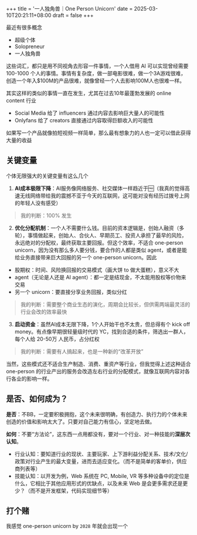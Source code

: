 +++
title = '一人独角兽｜One Person Unicorn'
date = 2025-03-10T20:21:11+08:00
draft = false
+++


最近有很多概念

- 超级个体
- Solopreneur
- 一人独角兽

这些词汇，都只是用不同视角去形容一件事情，一个人借用 AI 可以实现曾经需要 100-1000 个人的事情。事情有复杂度，做一部电影很难，做一个3A游戏很难，创造一个年入$100M的产品很难，就像曾经一个人去影响100M人也很难一样。

其实这样的类似的事情一直在发生，尤其在过去10年最蓬勃发展的 online content 行业

- Social Media 给了 influencers 通过内容去影响巨大量人的可能性
- Onlyfans 给了 creators 直接通过内容取得巨额收入的可能性

如果写一个产品就像拍短视频一样简单，那么最有想象力的人也一定可以借此获得大量的收益


## 关键变量

个体无限强大的关键变量有这么几个

1. **AI成本极限下降**：AI服务像网络服务、社交媒体一样趋近于🆓（我真的觉得高速无线网络带给我的震撼不亚于今天的互联网，这可能对没有经历过拨号上网的年轻人没有感受）

> 我的判断：100% 发生

2. **优化分配机制**：一个人不需要什么钱。目前的资本逻辑是，创始人融资（多轮），事情做起来，创始人、合伙人、早期员工、投资人承担了最早的风险，永远绝对的分配权，最终获取主要回报。但这个效率，不适合 one-person unicorn，因为没有那么多人要分钱，要合作的人都是类似 agent，或者是能给业务直接带来巨大回报的另一个 one-person unicorn。因此

  - 股期权：时间、风险换回报的交易模式（画大饼 to 做大蛋糕），意义不大
  - agent（无论是人还是 AI agent）：都一定是结现金，不太能用股权等价物来交易
  - 另一个 unicorn：要直接分享业务回报，类似分红

> 我的判断：需要整个商业生态的演化，周期会比较长，但供需两端最灵活的行业会改的效率最快

3. **启动资金**：虽然AI成本无限下降，1个人开始干也不太贵，但总得有个 kick off money。有点像早期很轻量级时代的 YC，找到合适的条件，筛选出一群人，每个人给 20-50万 人民币，占分红权

> 我的判断：需要有人搞起来，也是一种新的“改革开放”

当然，这些模式还不适合生产制造、消费、重资产等行业，但我觉得上述这种适合 one-person 的行业产出的服务会改造左右行业的分配模式，就像互联网内容对各行各业的影响一样。

## 是否、如何成为？

**是否**：不BB，一定要积极拥抱，这个未来很明确，有创造力、执行力的个体未来创造的价值和影响太大了。只要对自己能力有信心，坚定地去做。

**如何**：不要“方法论”，这东西一点用都没有，要对一个行业、对一种技能的**深层次认知**。

- 行业认知：要知道行业的现状、主要玩家、上下游利益分配关系、技术/文化/政策对行业产生的最大变量，进而去适应变化。（而不是简单的客单价，供应商列表等）
- 技能认知：以开发为例，Web 系统在 PC, Mobile, VR 等多种设备中的定位是什么，它相比于其他应用形式的优缺点，以及未来 Web 是会更多需求还是更少？（而不是开发框架，代码实现细节等）


## 打个赌

我感觉 one-person unicorn by `2028` 年就会出现一个


